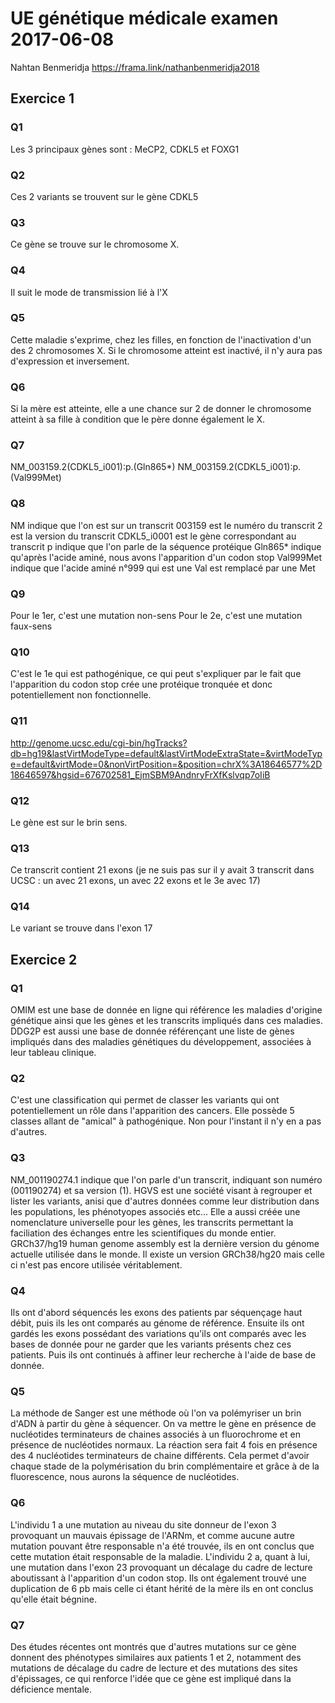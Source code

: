 # UE génétique médicale examen 2017-06-08
Nahtan Benmeridja
https://frama.link/nathanbenmeridja2018
## Exercice 1
### Q1
Les 3 principaux gènes sont : MeCP2, CDKL5 et FOXG1 
### Q2
Ces 2 variants se trouvent sur le gène CDKL5
### Q3
Ce gène se trouve sur le chromosome X.
### Q4
Il suit le mode de transmission lié à l'X
### Q5
Cette maladie s'exprime, chez les filles, en fonction de l'inactivation d'un des 2 chromosomes X. Si le chromosome atteint est inactivé, il n'y aura pas d'expression et inversement. 
### Q6
Si la mère est atteinte, elle a une chance sur 2 de donner le chromosome atteint à sa fille à condition que le père donne également le X. 
### Q7
NM_003159.2(CDKL5_i001):p.(Gln865*)
NM_003159.2(CDKL5_i001):p.(Val999Met)
### Q8
NM indique que l'on est sur un transcrit
003159 est le numéro du transcrit
2 est la version du transcrit
CDKL5_i0001 est le gène correspondant au transcrit
p indique que l'on parle de la séquence protéique 
Gln865* indique qu'après l'acide aminé, nous avons l'apparition d'un codon stop
Val999Met indique que l'acide aminé n°999 qui est une Val est remplacé par une Met
### Q9
Pour le 1er, c'est une mutation non-sens
Pour le 2e, c'est une mutation faux-sens
### Q10
C'est le 1e qui est pathogénique, ce qui peut s'expliquer par le fait que l'apparition du codon stop crée une protéique tronquée et donc potentiellement non fonctionnelle.
### Q11
http://genome.ucsc.edu/cgi-bin/hgTracks?db=hg19&lastVirtModeType=default&lastVirtModeExtraState=&virtModeType=default&virtMode=0&nonVirtPosition=&position=chrX%3A18646577%2D18646597&hgsid=676702581_EjmSBM9AndnryFrXfKslvqp7oIiB
### Q12
Le gène est sur le brin sens.
### Q13
Ce transcrit contient 21 exons (je ne suis pas sur il y avait 3 transcrit dans UCSC : un avec 21 exons, un avec 22 exons et le 3e avec 17)
### Q14 
Le variant se trouve dans l'exon 17 
## Exercice 2
### Q1
OMIM est une base de donnée en ligne qui référence les maladies d'origine génétique ainsi que les gènes et les transcrits impliqués dans ces maladies. 
DDG2P est aussi une base de donnée référençant une liste de gènes impliqués dans des maladies génétiques du développement, associées à leur tableau clinique.
### Q2
C'est une classification qui permet de classer les variants qui ont potentiellement un rôle dans l'apparition des cancers. Elle possède 5 classes allant de "amical" à pathogénique. 
Non pour l'instant il n'y en a pas d'autres. 
### Q3
NM_001190274.1 indique que l'on parle d'un transcrit, indiquant son numéro (001190274) et sa version (1).
HGVS est une société visant à regrouper et lister les variants, anisi que d'autres données comme leur distribution dans les populations, les phénotyopes associés etc... Elle a aussi créée une nomenclature universelle pour les gènes, les transcrits permettant la faciliation des échanges entre les scientifiques du monde entier. 
GRCh37/hg19 human genome assembly est la dernière version du génome actuelle utilisée dans le monde. Il existe un version GRCh38/hg20 mais celle ci n'est pas encore utilisée véritablement.
### Q4
Ils ont d'abord séquencés les exons des patients par séquençage haut débit, puis ils les ont comparés au génome de référence. Ensuite ils ont gardés les exons possédant des variations qu'ils ont comparés avec les bases de donnée pour ne garder que les variants présents chez ces patients. Puis ils ont continués à affiner leur recherche à l'aide de base de donnée.
### Q5
La méthode de Sanger est une méthode où l'on va polémyriser un brin d'ADN à partir du gène à séquencer. On va mettre le gène en présence de nucléotides terminateurs de chaines associés à un fluorochrome et en présence de nucléotides normaux. La réaction sera fait 4 fois en présence des 4 nucléotides terminateurs de chaine différents. Cela permet d'avoir chaque stade de la polymérisation du brin complémentaire et grâce à de la fluorescence, nous aurons la séquence de nucléotides.
### Q6 
L'individu 1 a une mutation au niveau du site donneur de l'exon 3 provoquant un mauvais épissage de l'ARNm, et comme aucune autre mutation pouvant être responsable n'a été trouvée, ils en ont conclus que cette mutation était responsable de la maladie.
L'individu 2 a, quant à lui, une mutation dans l'exon 23 provoquant un décalage du cadre de lecture aboutissant à l'apparition d'un codon stop. Ils ont également trouvé une duplication de 6 pb mais celle ci étant hérité de la mère ils en ont conclus qu'elle était bégnine. 
### Q7
Des études récentes ont montrés que d'autres mutations sur ce gène donnent des phénotypes similaires aux patients 1 et 2, notamment des mutations de décalage du cadre de lecture et des mutations des sites d'épissages, ce qui renforce l'idée que ce gène est impliqué dans la déficience mentale. 
